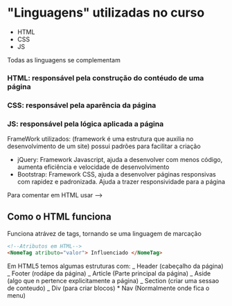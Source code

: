 # "Linguagens" utilizadas no curso

- HTML
- CSS
- JS

Todas as linguagens se complementam

### HTML: responsável pela construção do contéudo de uma página

### CSS: responsável pela aparência da página

### JS: responsável pela lógica aplicada a página

FrameWork utilizados: (framework é uma estrutura que auxilia no desenvolvimento de um site)
possui padrões para facilitar a criação

- jQuery: Framework Javascript, ajuda a desenvolver com menos código, aumenta eficiência e velocidade de desenvolvimento
- Bootstrap: Framework CSS, ajuda a desenvolver páginas responsivas com rapidez e padronizada. Ajuda a trazer responsividade para a página

Para comentar em HTML usar <!-- <!-- --> -->

## Como o HTML funciona

Funciona atrávez de tags, tornando se uma linguagem de marcação

```html
<!--Atributos em HTML-->
<NomeTag atributo="valor"> Influenciado </NomeTag>
```

Em HTML5 temos algumas estruturas com:
_ Header (cabeçalho da página)
_ Footer (rodápe da página)
_ Article (Parte principal da página)
_ Aside (algo que n pertence explicitamente a página)
_ Section (criar uma sessao de conteudo)
_ Div (para criar blocos) \* Nav (Normalmente onde fica o menu)


